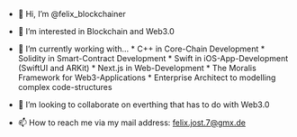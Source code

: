 - 👋 Hi, I’m @felix_blockchainer

- 👀 I’m interested in Blockchain and Web3.0

- 🌱 I’m currently working with...
        * C++ in Core-Chain Development
        * Solidity in Smart-Contract Development
        * Swift in iOS-App-Development (SwiftUI and ARKit)
        * Next.js in Web-Development
        * The Moralis Framework for Web3-Applications
        * Enterprise Architect to modelling complex code-structures
        
- 💞️ I’m looking to collaborate on everthing that has to do with Web3.0

- 📫 How to reach me via my mail address: felix.jost.7@gmx.de

<!---
flockchain/flockchain is a ✨ special ✨ repository because its `README.md` (this file) appears on your GitHub profile.
You can click the Preview link to take a look at your changes.
--->
